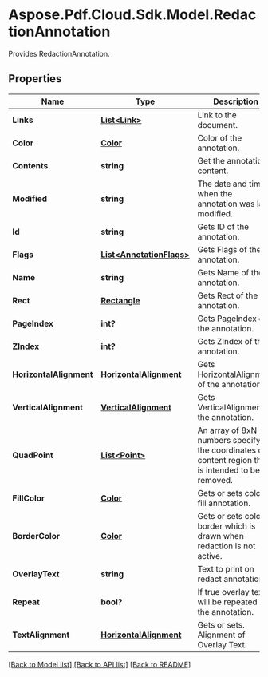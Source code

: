﻿# Aspose.Pdf.Cloud.Sdk.Model.RedactionAnnotation
Provides RedactionAnnotation.

## Properties

Name | Type | Description | Notes
------------ | ------------- | ------------- | -------------
**Links** | [**List&lt;Link&gt;**](Link.md) | Link to the document. | [optional] 
**Color** | [**Color**](Color.md) | Color of the annotation. | [optional] 
**Contents** | **string** | Get the annotation content. | [optional] 
**Modified** | **string** | The date and time when the annotation was last modified. | [optional] 
**Id** | **string** | Gets ID of the annotation. | [optional] 
**Flags** | [**List&lt;AnnotationFlags&gt;**](AnnotationFlags.md) | Gets Flags of the annotation. | [optional] 
**Name** | **string** | Gets Name of the annotation. | [optional] 
**Rect** | [**Rectangle**](Rectangle.md) | Gets Rect of the annotation. | 
**PageIndex** | **int?** | Gets PageIndex of the annotation. | [optional] 
**ZIndex** | **int?** | Gets ZIndex of the annotation. | [optional] 
**HorizontalAlignment** | [**HorizontalAlignment**](HorizontalAlignment.md) | Gets HorizontalAlignment of the annotation. | [optional] 
**VerticalAlignment** | [**VerticalAlignment**](VerticalAlignment.md) | Gets VerticalAlignment of the annotation. | [optional] 
**QuadPoint** | [**List&lt;Point&gt;**](Point.md) | An array of 8xN numbers specifying the coordinates of content region that is intended to be removed.  | [optional] 
**FillColor** | [**Color**](Color.md) | Gets or sets color to fill annotation. | [optional] 
**BorderColor** | [**Color**](Color.md) | Gets or sets color of border which is drawn when redaction is not active. | [optional] 
**OverlayText** | **string** | Text to print on redact annotation. | [optional] 
**Repeat** | **bool?** | If true overlay text will be repeated on the annotation.  | [optional] 
**TextAlignment** | [**HorizontalAlignment**](HorizontalAlignment.md) | Gets or sets. Alignment of Overlay Text. | [optional] 

[[Back to Model list]](../README.md#documentation-for-models) [[Back to API list]](../README.md#documentation-for-api-endpoints) [[Back to README]](../README.md)

